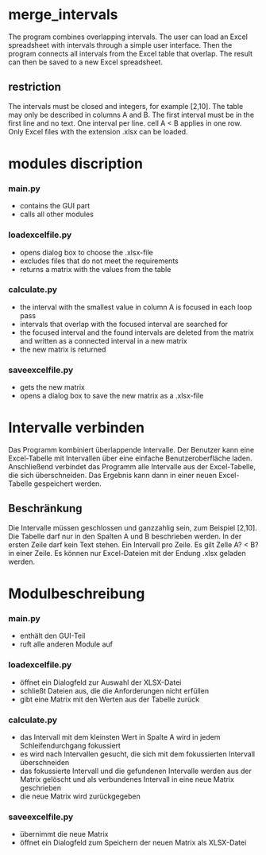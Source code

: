 # merge_intervals
The program combines overlapping intervals.
The user can load an Excel spreadsheet with intervals through a simple user interface.
Then the program connects all intervals from the Excel table that overlap.
The result can then be saved to a new Excel spreadsheet.

## restriction
The intervals must be closed and integers, for example [2,10]. 
The table may only be described in columns A and B. 
The first interval must be in the first line and no text. 
One interval per line. cell A < B applies in one row.
Only Excel files with the extension .xlsx can be loaded.

# modules discription
### main.py
* contains the GUI part
* calls all other modules
### loadexcelfile.py
* opens dialog box to choose the .xlsx-file
* excludes files that do not meet the requirements
* returns a matrix with the values from the table
### calculate.py
* the interval with the smallest value in column A is focused in each loop pass
* intervals that overlap with the focused interval are searched for
* the focused interval and the found intervals are deleted from the matrix and written as a connected interval in a new matrix
* the new matrix is returned
### saveexcelfile.py
* gets the new matrix
* opens a dialog box to save the new matrix as a .xlsx-file

# Intervalle verbinden
Das Programm kombiniert überlappende Intervalle. Der Benutzer kann eine Excel-Tabelle mit Intervallen über eine einfache Benutzeroberfläche laden. Anschließend verbindet das Programm alle Intervalle aus der Excel-Tabelle, die sich überschneiden. Das Ergebnis kann dann in einer neuen Excel-Tabelle gespeichert werden.

## Beschränkung
Die Intervalle müssen geschlossen und ganzzahlig sein, zum Beispiel [2,10]. Die Tabelle darf nur in den Spalten A und B beschrieben werden. In der ersten Zeile darf kein Text stehen. Ein Intervall pro Zeile. Es gilt Zelle A? < B? in einer Zeile. Es können nur Excel-Dateien mit der Endung .xlsx geladen werden.

# Modulbeschreibung
### main.py
* enthält den GUI-Teil
* ruft alle anderen Module auf

### loadexcelfile.py
* öffnet ein Dialogfeld zur Auswahl der XLSX-Datei
* schließt Dateien aus, die die Anforderungen nicht erfüllen
* gibt eine Matrix mit den Werten aus der Tabelle zurück

### calculate.py
* das Intervall mit dem kleinsten Wert in Spalte A wird in jedem Schleifendurchgang fokussiert
* es wird nach Intervallen gesucht, die sich mit dem fokussierten Intervall überschneiden
* das fokussierte Intervall und die gefundenen Intervalle werden aus der Matrix gelöscht und als verbundenes Intervall in eine neue Matrix geschrieben
* die neue Matrix wird zurückgegeben

### saveexcelfile.py
* übernimmt die neue Matrix
* öffnet ein Dialogfeld zum Speichern der neuen Matrix als XLSX-Datei
